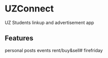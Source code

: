 # UZConnect

UZ Students linkup and advertisement app

## Features
personal posts
events
rent/buy&sell# firefriday
